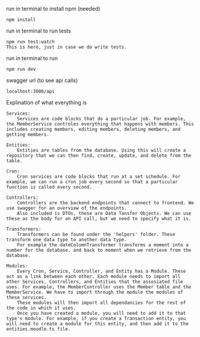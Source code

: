 

run in terminal to install npm (needed)

    npm install

run in terminal to run tests

    npm run test:watch
    This is here, just in case we do write tests.

run in terminal to run

    npm run dev

swagger url (to see api calls)

    localhost:3000/api

Explination of what everything is

    Services:
        Services are code blocks that do a particular job. For example, the MemberService controles everything that happens with members. This includes creating members, editing members, deleting members, and getting members.
    
    Entities:
        Entities are tables from the database. Using this will create a repository that we can then find, create, update, and delete from the table.
    
    Cron:
        Cron services are code blocks that run at a set schedule. For example, we can run a cron job every second so that a particular function is called every second.
    
    Controllers:
        Controllers are the backend endpoints that connect to frontend. We use swagger for an overview of the endpoints.
        Also included is DTOs, these are Data Tansfer Objects. We can use these as the body for an API call, but we need to specify what it is.
    
    Transformers:
        Transformers can be found under the 'helpers' folder. These transform one data type to another data type. 
        For example the dateColumnTransformer transforms a moment into a number for the database, and back to moment when we retrieve from the database.
    
    Modules:
        Every Cron, Service, Controller, and Entity has a Module. These act as a link between each other. Each module needs to import all other Services, Controllers, and Entities that the assosiated file uses. For example, the MemberController uses the Member table and the MemberService. We have to import through the module the modules of these services.
        These modules will then import all dependancies for the rest of the code in which it uses.
        Once you have created a module, you will need to add it to that type's module. For example, if you create a Transaction entity, you will need to create a module for this entity, and then add it to the entities.moudle.ts file.
